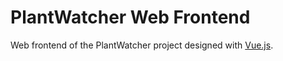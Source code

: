 # PlantWatcher Web Frontend

Web frontend of the PlantWatcher project designed with [Vue.js](https://v3.vuejs.org/).
